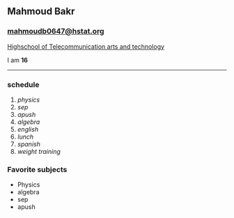 ## Mahmoud Bakr


### mahmoudb0647@hstat.org


[Highschool of Telecommunication arts and technology](http://www.hstat.org/)


I am **16**

------


### schedule


1. _physics_ 
2. _sep_ 
3. _apush_ 
4. _algebra_ 
5. _english_ 
6. _lunch_ 
7. _spanish_ 
8. _weight training_


### Favorite subjects
+ Physics
+ algebra
+ sep
+ apush


